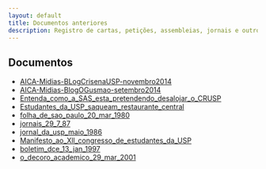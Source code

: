 ```yaml
---
layout: default
title: Documentos anteriores
description: Registro de cartas, petições, assembleias, jornais e outros
---
```


<!--
Em href="" colocar dentro das aspas o link
do arquivo seja no drive ou no próprio github
LEMBRE-SE SEMPRE DE TORNÁ-LO PÚBLICO
-->

## Documentos
<ul>
		<li><a href="https://drive.google.com/open?id=1hSyfVFamiRC3fDRutrun5wVR-ivSJld2" target="_blank">AICA-Midias-BLogCrisenaUSP-novembro2014</a></li>
		<li><a href="https://drive.google.com/open?id=1NP2Z1wdx-9AQYFcc3JPIahbgUzQ8SXop" target="_blank">AICA-Midias-BlogOGusmao-setembro2014</a></li>
		<li><a href="https://drive.google.com/open?id=19jWbA48xbf_whbEfeqpOIvVVLMwIp38Q" target="_blank">Entenda_como_a_SAS_esta_pretendendo_desalojar_o_CRUSP</a></li>
		<li><a href="https://drive.google.com/open?id=1QrSBvcqDB3P0jpmFUe6_tVSZYOPecaGT" target="_blank">Estudantes_da_USP_saqueam_restaurante_central</a></li>
		<li><a href="https://drive.google.com/open?id=1wF18Oj-dpT_AEp48M7i7bFsLH0zJ-U6o" target="_blank">folha_de_sao_paulo_20_mar_1980</a></li>
		<li><a href="https://drive.google.com/open?id=1RUBNLop_8XkIP94LtMvN3yM3wjMQguno" target="_blank">jornais_29_7_87</a></li>
		<li><a href="https://drive.google.com/open?id=1aX2zPuvz_Ki_8MYTPIWeoLyP3olyd_ar" target="_blank">jornal_da_usp_maio_1986</a></li>
		<li><a href="https://drive.google.com/open?id=1LFPaq5uasT01o3E0B4HnFEc0IcK0fJaU" target="_blank">Manifesto_ao_Xll_congresso_de_estudantes_da_USP</a></li>
		<li><a href="https://drive.google.com/open?id=1OyQ-0MnPJ01FnI4cuebAhNpgRUNaBnG6" target="_blank">boletim_dce_13_jan_1997</a></li>
		<li><a href="https://drive.google.com/open?id=1atcMdM9GYTWAM2Y1A5Wr7hCoahzhW53N" target="_blank">o_decoro_academico_29_mar_2001</a></li>
</ul>


<style>
 /* Three image containers (use 25% for four, and 50% for two, etc) */
.column {
  float: left;
  width: 50% !important;
  padding: 5px;
}

/* Clear floats after image containers */
.row::after {
  content: "";
  clear: both;
  display: table;
}
</style>
